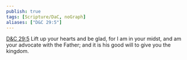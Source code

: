 ```yaml
---
publish: true
tags: [Scripture/DaC, noGraph]
aliases: ["D&C 29:5"]
---
```

[D&C 29:5](https://churchofjesuschrist.org/study/scriptures/dc-testament/dc/29?lang=eng&id=p5#p5) Lift up your hearts and be glad, for I am in your midst, and am your advocate with the Father; and it is his good will to give you the kingdom.
